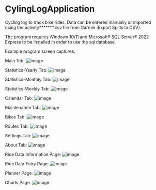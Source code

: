 # CylingLogApplication

Cycling log to track bike rides.  Data can be entered manually or imported using the activity*******.csv file from Garmin (Export Splits to CSV).

The program requires Windows 10/11 and Microsoft® SQL Server® 2022 Express to be installed in order to use the sql database.

Example program screen captures:

Main Tab:
![image](https://github.com/user-attachments/assets/e451729c-a78e-4ad3-8328-4f5d6de36738)



Statistics-Yearly Tab:
![image](https://github.com/user-attachments/assets/d12521ba-d2a3-4c2a-abec-e3549fbdbf92)



Statistics-Monthly Tab:
![image](https://github.com/user-attachments/assets/a6717883-f88e-47bc-86d6-c0d31c3ec92a)



Statistics-Weekly Tab:
![image](https://github.com/user-attachments/assets/10abbf6e-d7c8-48cd-8f22-b72dff39f35b)



Calendar Tab:
![image](https://github.com/user-attachments/assets/2d511fde-5b7d-4e1c-b004-dbdb49d7eff2)



Maintenance Tab:
![image](https://github.com/user-attachments/assets/a814aaa3-bba7-401a-940d-c46b6f52c0d9)



Bikes Tab:
![image](https://github.com/user-attachments/assets/10ad9e33-1151-4666-b6e0-a53222427991)



Routes Tab:
![image](https://github.com/user-attachments/assets/7ad45f96-0f48-45e4-8083-f775a4132d14)



Settings Tab:
![image](https://github.com/user-attachments/assets/7b153b24-67e7-425a-aa59-5b8113b610fd)



About Tab:
![image](https://github.com/user-attachments/assets/87755392-0ae1-4484-ab43-3b956d977ad8)



Ride Data Information Page:
![image](https://github.com/user-attachments/assets/5264f621-c81c-4220-9bbc-3d4c705302bc)



Ride Data Entry Page:
![image](https://github.com/user-attachments/assets/673b6ef8-4eb8-44be-9d8b-f39d715b2e0e)



Planner Page:
![image](https://github.com/user-attachments/assets/b06660c5-7ecb-4eb6-94b2-172578c21672)



Charts Page:
![image](https://github.com/user-attachments/assets/06eb7b1b-a3b4-4f57-a418-4ff7cd296863)



